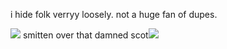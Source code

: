 i hide folk verryy loosely. not a huge fan of dupes.

![](https://files.catbox.moe/zh0ckj.png)
smitten over that damned scot![](https://gifcity.carrd.co/assets/images/gallery88/2b9afe77.gif?v=b2f08ae6)
